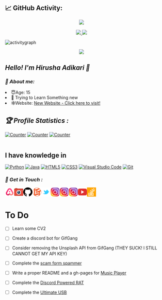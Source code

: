 <!-- Github README -->
## 📈 GitHub Activity:

<p align="center">
<img src="https://github-readme-streak-stats.herokuapp.com/?user=hirusha-adi"></img>
</p>

<p align="center"><a href="https://github.com/hirusha-adi">
<img height="165" src="https://github-readme-stats.vercel.app/api?username=hirusha-adi&show_icons=true&theme=radical&include_all_commits=true"> 
</a>
 <a href="https://github.com/hirusha-adi">
<img src="https://github-readme-stats.vercel.app/api/top-langs/?username=hirusha-adi&theme=radical&layout=compact" />
</a></p>

![activitygraph](https://activity-graph.herokuapp.com/graph?username=hirusha-adi&hide_border=true&theme=redical)

<p align="center">
<a href="https://github.com/hirusha-adi"><img width=550 src="https://github-profile-trophy.vercel.app/?username=hirusha-adi&theme=dracula&no-frame=true&title=Followers,Stars,Commit,Repository,Issues"/></a>
</p>


<h2><b><i>Hello! I'm Hirusha Adikari 👋</i></b></h2>

<h3><b><i>🤠 About me: </i></b></h3>
<li>😇Age: 15</li>
<li>🐍 Trying to Learn Something new</li>
<li>🕸Website: <a href="https://hirusha-adi.github.io/hirusha/index.html" target="blank">New Website - Click here to visit!</a></li>

<h2><b><i>🏆 Profile Statistics : </i></b></h2>
<a href="https://github.com/hirusha-adi"><img height="25" title="Counter" src="https://komarev.com/ghpvc/?username=hirusha-adi&color=blueviolet&style=flat-square"></a>
<a href="https://github.com/hirusha-adi"><img height="25" title="Counter" src="https://img.shields.io/github/followers/hirusha-adi?style=for-the-badge"></a>
<a href="https://github.com/hirusha-adi"><img height="25" title="Counter" src="https://img.shields.io/github/stars/hirusha-adi?style=for-the-badge"></a>

<br>
<br>

<h2> I have knowledge in </h2>
<a href="https://github.com/hirusha-adi"><img alt="Python" src="https://img.shields.io/badge/python-%2314354C.svg?&style=for-the-badge&logo=python&logoColor=white"/></a>
<a href="https://github.com/hirusha-adi"><img alt="Java" src="https://img.shields.io/badge/java-%23ED8B00.svg?&style=for-the-badge&logo=java&logoColor=white"/></a>
<a href="https://github.com/hirusha-adi"><img alt="HTML5" src="https://img.shields.io/badge/html5-%23E34F26.svg?&style=for-the-badge&logo=html5&logoColor=white"/></a>
<a href="https://github.com/hirusha-adi"><img alt="CSS3" src="https://img.shields.io/badge/css3-%231572B6.svg?&style=for-the-badge&logo=css3&logoColor=white"/></a>
<a href="https://github.com/hirusha-adi"><img alt="Visual Studio Code" src="https://img.shields.io/badge/VisualStudioCode-0078d7.svg?&style=for-the-badge&logo=visual-studio-code&logoColor=white"/></a>
<a href="https://github.com/hirusha-adi"><img alt="Git" src="https://img.shields.io/badge/git-%23F05033.svg?&style=for-the-badge&logo=git&logoColor=white"/></a>


<h3><b><i>📡 Get in Touch :</i></b></h3>
<a href="http://hirusha.tk/"><img align="left" title="AllMyLinks" alt="AllMyLinks" width="30px" src="assets/allmylinks.png" /></a>
<a href="http://hirusha.cf/"><img align="left" title="PhotographyWebsite" alt="PhotographyWebsite" width="30px" src="assets/hirushacf.png" /></a>
<a href="https://github.com/hirusha-adi"><img align="left" title="Github" alt="Github" width="30px" src="assets/github.png" /></a>
<a href="https://linustechtips.com/profile/740842-hirushaadikari/"><img align="left" title="LinusTechTips" alt="LinusTechTips" width="30px" src="assets/ltt.png" /></a>
<a href="https://twitter.com/hirusha_adikari"><img align="left" title="Twitter" alt="Twitter" width="30px" src="assets/twitter.png" /></a>
<a href="https://www.instagram.com/hirusha.adikari/"><img align="left" title="Instagram" alt="Instagram" width="30px" src="assets/instagram.png" /></a>
<a href="https://www.instagram.com/hirusha.adikari.dev/"><img align="left" title="Instagram" alt="Instagram" width="30px" src="assets/instagram.png" /></a>
<a href="https://www.instagram.com/hirusha.adikari.photography/"><img align="left" title="Instagram" alt="Instagram" width="30px" src="assets/instagram.png" /></a>
<a href="https://www.youtube.com/channel/UC6rhQaniYiHId_x7HsHbX_A"><img align="left" title="YouTube" alt="YouTube" width="30px" src="assets/youtube.png" /></a>
<a href="https://stackoverflow.com/users/14819138/hirusha-adikari"><img align="left" title="StackOverflow" alt="StackOverflow" width="30px" src="assets/stackoverflow.png" /></a>

<br>
<br>

# To Do

- [ ] Learn some CV2
- [ ] Create a discord bot for GifGang
- [ ] Consider removing the Unsplash API from GifGang (THEY SUCK! I STILL CANNOT GET MY API KEY)
- [ ] Complete the [scam form spammer](https://github.com/hirusha-adi/F-Scammers)
- [ ] Write a proper README and a gh-pages for [Music Player](https://github.com/hirusha-adi/Music-Player)
- [ ] Complete the [Discord Powered RAT](https://github.com/hirusha-adi/RAT-via-Discord)
- [ ] Complete the [Ultimate USB](https://github.com/hirusha-adi/Ultimate-USB)





